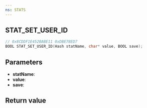 ```yaml
---
ns: STATS
---
```

## STAT_SET_USER_ID

```c
// 0x8CDDF1E452BABE11 0xDBE78ED7
BOOL STAT_SET_USER_ID(Hash statName, char* value, BOOL save);
```


## Parameters
* **statName**: 
* **value**: 
* **save**: 

## Return value
